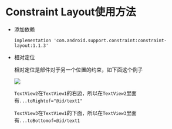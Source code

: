 # Constraint Layout使用方法

- 添加依赖

  ```
  implementation 'com.android.support.constraint:constraint-layout:1.1.3'
  ```

- 相对定位

  相对定位是部件对于另一个位置的约束，如下面这个例子

  ![](http://blog.img.wangdankai.cn/1.png)

  `TextView2`在`TextView1`的右边，所以在`TextView2`里面有`...toRightof="@id/text1"`

  `TextView3`在`TextView1`的下面，所以在`TextView3`里面有`...toBottomof=@id/text1`

  

  